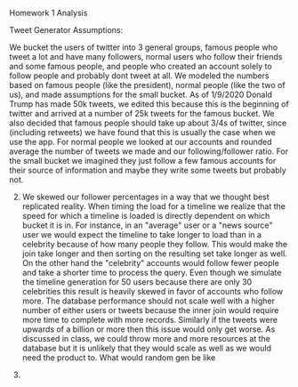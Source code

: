 Homework 1 Analysis

Tweet Generator Assumptions:

We bucket the users of twitter into 3 general groups, famous people who tweet a lot and have many followers, normal users who follow their friends and some famous people, and people who created an account solely to follow people and probably dont tweet at all.
We modeled the numbers based on famous people (like the president), normal people (like the two of us), and made assumptions for the small bucket.
As of 1/9/2020 Donald Trump has made 50k tweets, we edited this because this is the beginning of twitter and arrived at a number of 25k tweets for the famous bucket. We also decided that famous people should take up about 3/4s of twitter, since (including retweets) we have found that this is usually the case when we use the app.
For normal people we looked at our accounts and rounded average the number of tweets we made and our following/follower ratio.
For the small bucket we imagined they just follow a few famous accounts for their source of information and maybe they write some tweets but probably not.

2. We skewed our follower percentages in a way that we thought best replicated reality. 
When timing the load for a timeline we realize that the speed for which a timeline is loaded is directly dependent on which bucket it is in. 
For instance, in an "average" user or a "news source" user we would expect the timeline to take longer to load than in a celebrity because of how many people they follow. 
This would make the join take longer and then sorting on the resulting set take longer as well. 
On the other hand the "celebrity" accounts would follow fewer people and take a shorter time to process the query.
Even though we simulate the timeline generation for 50 users because there are only 30 celebrities this result is heavily skewed in favor of accounts who follow more.
The database performance should not scale well with a higher number of either users or tweets because the inner join would require more time to complete with more records.
Similarly if the tweets were upwards of a billion or more then this issue would only get worse. 
As discussed in class, we could throw more and more resources at the database but it is unlikely that they would scale as well as we would need the product to.
What would random gen be like

3.

 